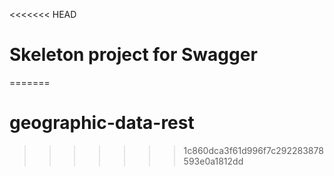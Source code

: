 <<<<<<< HEAD
# Skeleton project for Swagger
=======
# geographic-data-rest
>>>>>>> 1c860dca3f61d996f7c292283878593e0a1812dd
